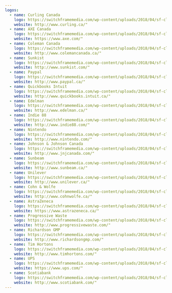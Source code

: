 ```yaml
---
logos:
  - name: Curling Canada
    logo: https://switchframemedia.com/wp-content/uploads/2018/04/sf-clients_0004_curlingcda.png
    website: http://www.curling.ca/"
  - name: AXE Canada
    logo: https://switchframemedia.com/wp-content/uploads/2018/04/sf-clients_0015_axe.png
    website: https://www.axe.com/"
  - name: Coleman Canada
    logo: https://switchframemedia.com/wp-content/uploads/2018/04/sf-clients_0014_coleman.png
    website: http://www.colemancanada.ca/"
  - name: Sunkist
    logo: https://switchframemedia.com/wp-content/uploads/2018/04/sf-clients_0005_sunkist.png
    website: http://www.sunkist.com/"
  - name: Paypal
    logo: https://switchframemedia.com/wp-content/uploads/2018/04/sf-clients_0008_paypal.png
    website: http://www.paypal.ca/"
  - name: Quickbooks Intuit
    logo: https://switchframemedia.com/wp-content/uploads/2018/04/sf-clients_0009_intuit.png
    website: http://www.quickbooks.intuit.ca/"
  - name: Edelman
    logo: https://switchframemedia.com/wp-content/uploads/2018/04/sf-clients_0013_edelman.png
    website: http://www.edelman.ca/"
  - name: Indie 88
    logo: https://switchframemedia.com/wp-content/uploads/2018/04/sf-clients_0012_Indie88.png
    website: http://www.indie88.com/"
  - name: Nintendo
    logo: https://switchframemedia.com/wp-content/uploads/2018/04/sf-clients_0010_nintendo.png
    website: http://www.nintendo.com/"
  - name: Johnson & Johnson Canada
    logo: https://switchframemedia.com/wp-content/uploads/2018/04/sf-clients_0011_johnson-and-johnson.png
    website: http://www.jnjcanada.com/"
  - name: Sunbeam
    logo: https://switchframemedia.com/wp-content/uploads/2018/04/sf-clients_0003_sunbeam.png
    website: http://www.sunbeam.ca/"
  - name: Unilever
    logo: https://switchframemedia.com/wp-content/uploads/2018/04/sf-clients-bw_0002_unilever.png
    website: http://www.unilever.ca/"
  - name: Cohn & Wolfe
    logo: https://switchframemedia.com/wp-content/uploads/2018/04/sf-clients_0016_cohn-wolfe.png
    website: http://www.cohnwolfe.ca/"
  - name: AstraZeneca
    logo: https://switchframemedia.com/wp-content/uploads/2018/04/sf-clients_0019_AstraZeneca.png
    website: https://www.astrazeneca.ca/"
  - name: Progressive Waste
    logo: https://switchframemedia.com/wp-content/uploads/2018/04/sf-clients_0007_progressive.png
    website: http://www.progressivewaste.com/"
  - name: Richardson GMP
    logo: https://switchframemedia.com/wp-content/uploads/2018/04/sf-clients_0006_richardson.png
    website: http://www.richardsongmp.com/"
  - name: Tim Hortons
    logo: https://switchframemedia.com/wp-content/uploads/2018/04/sf-clients_0017_tim-hortons.png
    website: http://www.timhortons.com/"
  - name: UPS
    logo: https://switchframemedia.com/wp-content/uploads/2018/04/sf-clients_0018_UPS.png
    website: https://www.ups.com/"
  - name: Scotiabank
    logo: https://switchframemedia.com/wp-content/uploads/2018/04/sf-clients_0001_scotiabank.png
    website: http://www.scotiabank.com/"
---
```

